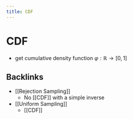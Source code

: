 ```yaml
---
title: CDF
---
```


# CDF
- get cumulative density function $\varphi : \mathbb{R} \rightarrow [0,1]$




## Backlinks
* [[Rejection Sampling]]
	* No [[CDF]] with a simple inverse
* [[Uniform Sampling]]
	* [[CDF]]

